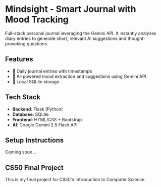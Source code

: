 # Mindsight - Smart Journal with Mood Tracking

Full-stack personal journal leveraging the Gemini API. It instantly analyzes diary entries to generate short, relevant AI suggestions and thought-provoking questions.

## Features
- 📝 Daily journal entries with timestamps
- 🤖 AI-powered mood extraction and suggestions using Gemini API
- 💾 Local SQLite storage


## Tech Stack
- **Backend**: Flask (Python)
- **Database**: SQLite
- **Frontend**: HTML/CSS + Bootstrap
- **AI**: Google Gemini 2.5 Flash API

## Setup Instructions
Coming soon...

## CS50 Final Project
This is my final project for CS50's Introduction to Computer Science.

